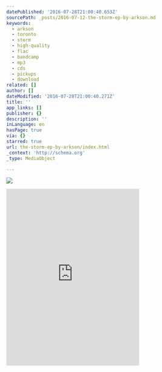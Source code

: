 ```yaml
---
datePublished: '2016-07-28T21:00:40.653Z'
sourcePath: _posts/2016-07-12-the-storm-ep-by-arkson.md
keywords:
  - arkson
  - toronto
  - storm
  - high-quality
  - flac
  - bandcamp
  - mp3
  - cds
  - pickups
  - download
related: []
author: []
dateModified: '2016-07-28T21:00:40.271Z'
title: ''
app_links: []
publisher: {}
description: ''
inLanguage: en
hasPage: true
via: {}
starred: true
url: the-storm-ep-by-arkson/index.html
_context: 'http://schema.org'
_type: MediaObject

---
```

![](https://the-grid-user-content.s3-us-west-2.amazonaws.com/f4db409e-6b59-4e67-b8bd-00840b57a253.jpg)

<iframe src="https://cdn.embedly.com/widgets/media.html?src=https%3A%2F%2Fbandcamp.com%2FEmbeddedPlayer%2Fv%3D2%2Falbum%3D726683779%2Fsize%3Dlarge%2Flinkcol%3D0084B4%2Fnotracklist%3Dtrue%2Ftwittercard%3Dtrue%2F&amp;url=https%3A%2F%2Farkson.bandcamp.com%2F&amp;image=https%3A%2F%2Ff4.bcbits.com%2Fimg%2Fa2474029733_5.jpg&amp;key=b7d04c9b404c499eba89ee7072e1c4f7&amp;type=text%2Fhtml&amp;schema=bandcamp" width="350" height="467" scrolling="no" frameborder="0" allowfullscreen="" style=""></iframe>